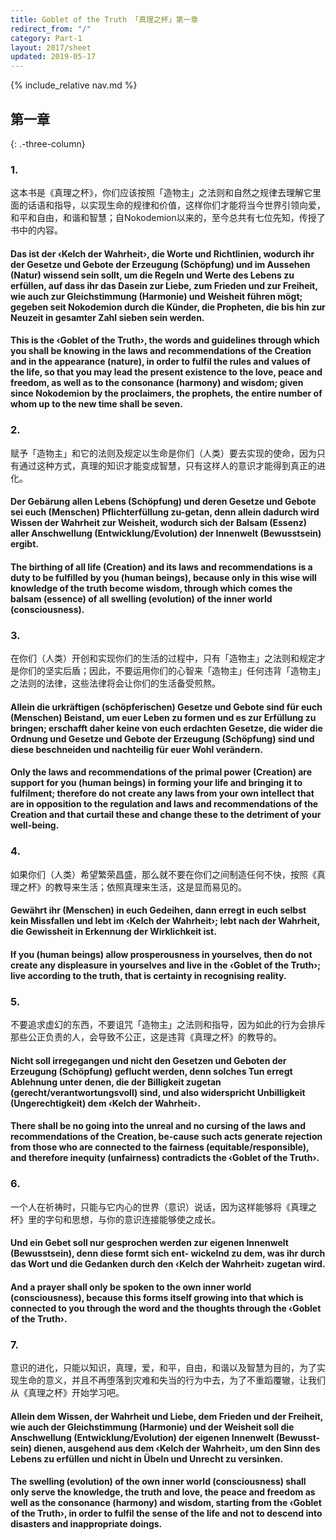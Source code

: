 ```yaml
---
title: Goblet of the Truth 「真理之杯」第一章
redirect_from: "/"
category: Part-1
layout: 2017/sheet
updated: 2019-05-17
---
```


{% include_relative nav.md %}

第一章
--------
{: .-three-column}

### 1.

这本书是《真理之杯》，你们应该按照「造物主」之法则和自然之规律去理解它里面的话语和指导，以实现生命的规律和价值，这样你们才能将当今世界引领向爱，和平和自由，和谐和智慧；自Nokodemion以来的，至今总共有七位先知，传授了书中的内容。

#### Das ist der ‹Kelch der Wahrheit›, die Worte und Richtlinien, wodurch ihr der Gesetze und Gebote der Erzeugung (Schöpfung) und im Aussehen (Natur) wissend sein sollt, um die Regeln und Werte des Lebens zu erfüllen, auf dass ihr das Dasein zur Liebe, zum Frieden und zur Freiheit, wie auch zur Gleichstimmung (Harmonie) und Weisheit führen mögt; gegeben seit Nokodemion durch die Künder, die Propheten, die bis hin zur Neuzeit in gesamter Zahl sieben sein werden.

#### This is the ‹Goblet of the Truth›, the words and guidelines through which you shall be knowing in the laws and recommendations of the Creation and in the appearance (nature), in order to fulfil the rules and values of the life, so that you may lead the present existence to the love, peace and freedom, as well as to the consonance (harmony) and wisdom; given since Nokodemion by the proclaimers, the prophets, the entire number of whom up to the new time shall be seven.

### 2.

赋予「造物主」和它的法则及规定以生命是你们（人类）要去实现的使命，因为只有通过这种方式，真理的知识才能变成智慧，只有这样人的意识才能得到真正的进化。

#### Der Gebärung allen Lebens (Schöpfung) und deren Gesetze und Gebote sei euch (Menschen) Pflichterfüllung zu-getan, denn allein dadurch wird Wissen der Wahrheit zur Weisheit, wodurch sich der Balsam (Essenz) aller Anschwellung (Entwicklung/Evolution) der Innenwelt (Bewusstsein) ergibt.

#### The birthing of all life (Creation) and its laws and recommendations is a duty to be fulfilled by you (human beings), because only in this wise will knowledge of the truth become wisdom, through which comes the balsam (essence) of all swelling (evolution) of the inner world (consciousness).

### 3.

在你们（人类）开创和实现你们的生活的过程中，只有「造物主」之法则和规定才是你们的坚实后盾；因此，不要运用你们的心智来「造物主」任何违背「造物主」之法则的法律，这些法律将会让你们的生活备受煎熬。

#### Allein die urkräftigen (schöpferischen) Gesetze und Gebote sind für euch (Menschen) Beistand, um euer Leben zu formen und es zur Erfüllung zu bringen; erschafft daher keine von euch erdachten Gesetze, die wider die Ordnung und Gesetze und Gebote der Erzeugung (Schöpfung) sind und diese beschneiden und nachteilig für euer Wohl verändern.

#### Only the laws and recommendations of the primal power (Creation) are support for you (human beings) in forming your life and bringing it to fulfilment; therefore do not create any laws from your own intellect that are in opposition to the regulation and laws and recommendations of the Creation and that curtail these and change these to the detriment of your well-being.

### 4.

如果你们（人类）希望繁荣昌盛，那么就不要在你们之间制造任何不快，按照《真理之杯》的教导来生活；依照真理来生活，这是显而易见的。

#### Gewährt ihr (Menschen) in euch Gedeihen, dann erregt in euch selbst kein Missfallen und lebt im ‹Kelch der Wahrheit›; lebt nach der Wahrheit, die Gewissheit in Erkennung der Wirklichkeit ist.

#### If you (human beings) allow prosperousness in yourselves, then do not create any displeasure in yourselves and live in the ‹Goblet of the Truth›; live according to the truth, that is certainty in recognising reality.

### 5.

不要追求虚幻的东西，不要诅咒「造物主」之法则和指导，因为如此的行为会排斥那些公正负责的人，会导致不公正，这是违背《真理之杯》的教导的。

#### Nicht soll irregegangen und nicht den Gesetzen und Geboten der Erzeugung (Schöpfung) geflucht werden, denn solches Tun erregt Ablehnung unter denen, die der Billigkeit zugetan (gerecht/verantwortungsvoll) sind, und also widerspricht Unbilligkeit (Ungerechtigkeit) dem ‹Kelch der Wahrheit›.

#### There shall be no going into the unreal and no cursing of the laws and recommendations of the Creation, be-cause such acts generate rejection from those who are connected to the fairness (equitable/responsible), and therefore inequity (unfairness) contradicts the ‹Goblet of the Truth›.

### 6.

一个人在祈祷时，只能与它内心的世界（意识）说话，因为这样能够将《真理之杯》里的字句和思想，与你的意识连接能够使之成长。

#### Und ein Gebet soll nur gesprochen werden zur eigenen Innenwelt (Bewusstsein), denn diese formt sich ent- wickelnd zu dem, was ihr durch das Wort und die Gedanken durch den ‹Kelch der Wahrheit› zugetan wird.

#### And a prayer shall only be spoken to the own inner world (consciousness), because this forms itself growing into that which is connected to you through the word and the thoughts through the ‹Goblet of the Truth›.

### 7.

意识的进化，只能以知识，真理，爱，和平，自由，和谐以及智慧为目的，为了实现生命的意义，并且不再堕落到灾难和失当的行为中去，为了不重蹈覆辙，让我们从《真理之杯》开始学习吧。

#### Allein dem Wissen, der Wahrheit und Liebe, dem Frieden und der Freiheit, wie auch der Gleichstimmung (Harmonie) und der Weisheit soll die Anschwellung (Entwicklung/Evolution) der eigenen Innenwelt (Bewusst-sein) dienen, ausgehend aus dem ‹Kelch der Wahrheit›, um den Sinn des Lebens zu erfüllen und nicht in Übeln und Unrecht zu versinken.

#### The swelling (evolution) of the own inner world (consciousness) shall only serve the knowledge, the truth and love, the peace and freedom as well as the consonance (harmony) and wisdom, starting from the ‹Goblet of the Truth›, in order to fulfil the sense of the life and not to descend into disasters and inappropriate doings.


